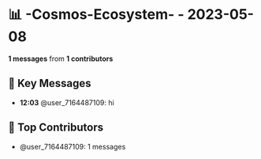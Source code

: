 # 📊 -Cosmos-Ecosystem- - 2023-05-08
**1 messages** from **1 contributors**

## 💬 Key Messages
- **12:03** @user_7164487109: hi

## 👥 Top Contributors
- @user_7164487109: 1 messages